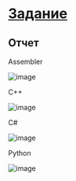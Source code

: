 # [Задание](https://hackmd.io/@0x41/OS_Lab_4)
## Отчет

Assembler

![image](https://user-images.githubusercontent.com/46849169/163322001-6eb1b1e5-380d-455e-ace9-c0fda2da587f.png)

C++

![image](https://user-images.githubusercontent.com/46849169/163322232-f5df4eea-120c-470a-83be-b85e576060d3.png)

C#

![image](https://user-images.githubusercontent.com/46849169/163322390-d0871186-3652-4273-a7a1-0609d990355d.png)

Python

![image](https://user-images.githubusercontent.com/46849169/163322559-9cce530b-6b87-4f12-b6fc-fbecd13023f8.png)
